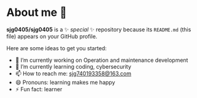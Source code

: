 # About me 👋


**sjg0405/sjg0405** is a ✨ _special_ ✨ repository because its `README.md` (this file) appears on your GitHub profile.

Here are some ideas to get you started:

- 🔭 I’m currently working on Operation and maintenance development
- 🌱 I’m currently learning coding, cybersecurity
- 📫 How to reach me: sjg740193358@163.com
- 😄 Pronouns: learning makes me happy
- ⚡ Fun fact: learner

